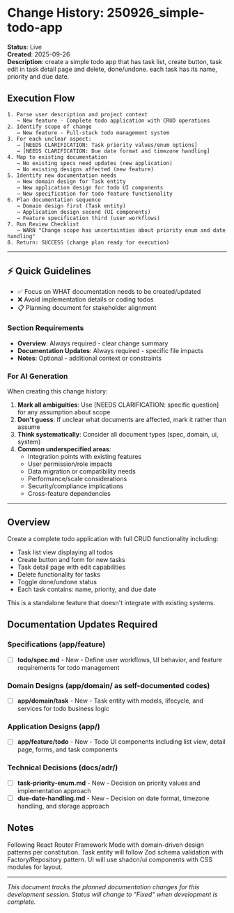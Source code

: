 # Change History: 250926_simple-todo-app

**Status**: Live  
**Created**: 2025-09-26  
**Description**: create a simple todo app that has task list, create button, task edit in task detail page and delete, done/undone. each task has its name, priority and due date.

## Execution Flow
```
1. Parse user description and project context
   → New feature - Complete todo application with CRUD operations
2. Identify scope of change
   → New feature - Full-stack todo management system  
3. For each unclear aspect:
   → [NEEDS CLARIFICATION: Task priority values/enum options]
   → [NEEDS CLARIFICATION: Due date format and timezone handling]
4. Map to existing documentation
   → No existing specs need updates (new application)
   → No existing designs affected (new feature)
5. Identify new documentation needs
   → New domain design for Task entity
   → New application design for todo UI components
   → New specification for todo feature functionality
6. Plan documentation sequence
   → Domain design first (Task entity)
   → Application design second (UI components)
   → Feature specification third (user workflows)
7. Run Review Checklist
   → WARN "Change scope has uncertainties about priority enum and date handling"
8. Return: SUCCESS (change plan ready for execution)
```

---

## ⚡ Quick Guidelines
- ✅ Focus on WHAT documentation needs to be created/updated
- ❌ Avoid implementation details or coding todos
- 📋 Planning document for stakeholder alignment

### Section Requirements
- **Overview**: Always required - clear change summary
- **Documentation Updates**: Always required - specific file impacts
- **Notes**: Optional - additional context or constraints

### For AI Generation
When creating this change history:
1. **Mark all ambiguities**: Use [NEEDS CLARIFICATION: specific question] for any assumption about scope
2. **Don't guess**: If unclear what documents are affected, mark it rather than assume
3. **Think systematically**: Consider all document types (spec, domain, ui, system)
4. **Common underspecified areas**:
   - Integration points with existing features
   - User permission/role impacts
   - Data migration or compatibility needs
   - Performance/scale considerations
   - Security/compliance implications
   - Cross-feature dependencies

---

## Overview
Create a complete todo application with full CRUD functionality including:
- Task list view displaying all todos
- Create button and form for new tasks  
- Task detail page with edit capabilities
- Delete functionality for tasks
- Toggle done/undone status
- Each task contains: name, priority, and due date

This is a standalone feature that doesn't integrate with existing systems.

## Documentation Updates Required

### Specifications (app/feature)
- [ ] **todo/spec.md** - New - Define user workflows, UI behavior, and feature requirements for todo management

### Domain Designs (app/domain/ as self-documented codes) 
- [ ] **app/domain/task** - New - Task entity with models, lifecycle, and services for todo business logic

### Application Designs (app/)
- [ ] **app/feature/todo** - New - Todo UI components including list view, detail page, forms, and task components

### Technical Decisions (docs/adr/)
- [ ] **task-priority-enum.md** - New - Decision on priority values and implementation approach
- [ ] **due-date-handling.md** - New - Decision on date format, timezone handling, and storage approach

## Notes
Following React Router Framework Mode with domain-driven design patterns per constitution. Task entity will follow Zod schema validation with Factory/Repository pattern. UI will use shadcn/ui components with CSS modules for layout.

---
*This document tracks the planned documentation changes for this development session. Status will change to "Fixed" when development is complete.*